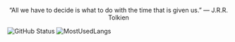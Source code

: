 <div id="bigtext">
<p align="center" >
    “All we have to decide is what to do with the time that is given us.” ― J.R.R. Tolkien 
   </p>
</div>


   

![GitHub Status](https://github-readme-stats.vercel.app/api?username=Mateus-Kent&count_private=true&theme=nightowl&show_icons=true)   ![MostUsedLangs](https://github-readme-stats.vercel.app/api/top-langs/?username=Mateus-Kent&theme=nightowl&layout=compact&langs_count=8)



